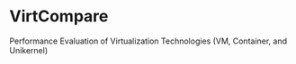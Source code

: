 # VirtCompare
Performance Evaluation of Virtualization Technologies (VM, Container, and Unikernel) 
